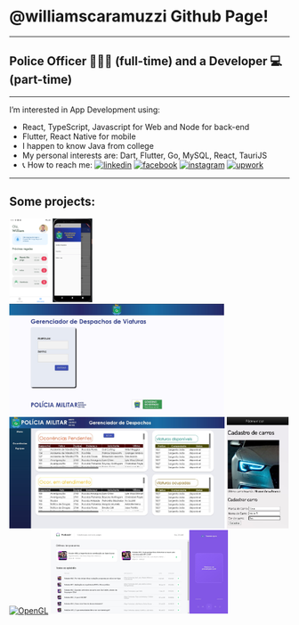  # @williamscaramuzzi Github Page!
 ----------------
 ## Police Officer 👮🏼‍♂️ (full-time) and a Developer 💻(part-time)
 ----------------
I’m interested in App Development using: 
- React, TypeScript, Javascript for Web and Node for back-end
- Flutter, React Native for mobile
- I happen to know Java from college 
- My personal interests are: Dart, Flutter, Go, MySQL, React, TauriJS
- 📞 How to reach me: 
[<img src='https://cdn.worldvectorlogo.com/logos/linkedin-icon.svg' alt='linkedin' height='40'>](https://www.linkedin.com/in/williamscaramuzzi/)  [<img src='https://cdn.worldvectorlogo.com/logos/facebook-3.svg' alt='facebook' height='40'>](https://www.facebook.com/williamscaramuzzi)  [<img src='https://cdn.worldvectorlogo.com/logos/instagram-2-1.svg' alt='instagram' height='40'>](https://www.instagram.com/williamscaramuzzi/) [<img src='https://cdn.worldvectorlogo.com/logos/upwork-1.svg' alt='upwork' height='40'>](https://www.upwork.com/freelancers/~0127f484378baef6f2)
-------------------
## Some projects:



[<img src='https://raw.githubusercontent.com/williamscaramuzzi/PlantManager/main/screenshot4.png' alt='Plant Manager NLW' height='150'>](https://github.com/williamscaramuzzi/PlantManager)
[<img src='https://raw.githubusercontent.com/williamscaramuzzi/pop-pmms/main/Screenshot_2.jpg' alt='POP PMMS' height='150'>](https://github.com/williamscaramuzzi/pop-pmms)
  [<img src='https://raw.githubusercontent.com/williamscaramuzzi/gerdes-final-frontend/master/public/Screenshot_1.jpg' alt='gerdes' height='200'>](https://github.com/williamscaramuzzi/gerdes-final-frontend) [<img src='https://raw.githubusercontent.com/williamscaramuzzi/gerdes-final-frontend/master/public/Screenshot_2.jpg' alt='Dispatch Manager' height='200'>](https://github.com/williamscaramuzzi/gerdes-final-frontend)
  [<img src='https://raw.githubusercontent.com/williamscaramuzzi/learning-go-fiber/master/public/images/Screenshot_3.jpg' alt='Learning GO in the backend' height='200'>](https://github.com/williamscaramuzzi/learning-go-fiber)    [<img src='https://raw.githubusercontent.com/williamscaramuzzi/UrbanBattleGame/master/baturbanagif.gif' alt='OpenGL' height='200'>](https://github.com/williamscaramuzzi/UrbanBattleGame) [<img src='https://raw.githubusercontent.com/williamscaramuzzi/podcastrnext/main/public/ss1.jpg' alt='podcaster nlw' height='150'>](https://github.com/williamscaramuzzi/podcastrnext)
 
